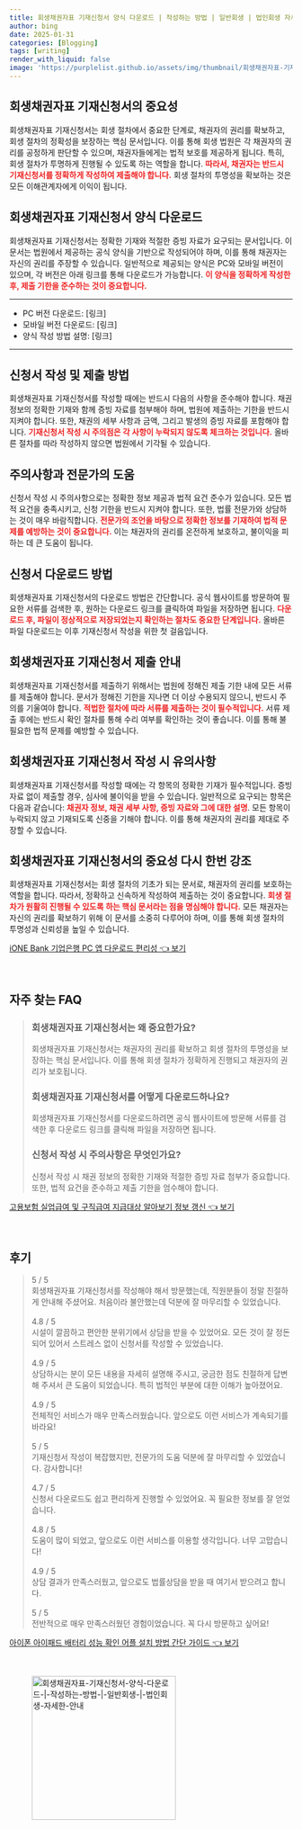 ```yaml
---
title: 회생채권자표 기재신청서 양식 다운로드 | 작성하는 방법 | 일반회생 | 법인회생 자세한 안내
author: bing
date: 2025-01-31
categories: [Blogging]
tags: [writing]
render_with_liquid: false
image: 'https://purplelist.github.io/assets/img/thumbnail/회생채권자표-기재신청서-양식-다운로드-|-작성하는-방법-|-일반회생-|-법인회생-자세한-안내.webp'
---
```



<h2 id='회생채권자표_기재신청서의_중요성'>회생채권자표 기재신청서의 중요성</h2>

<p>회생채권자표 기재신청서는 회생 절차에서 중요한 단계로, 채권자의 권리를 확보하고, 회생 절차의 정확성을 보장하는 핵심 문서입니다. 이를 통해 회생 법원은 각 채권자의 권리를 공정하게 판단할 수 있으며, 채권자들에게는 법적 보호를 제공하게 됩니다. 특히, 회생 절차가 투명하게 진행될 수 있도록 하는 역할을 합니다. <b><span style="color: #ee2323;">따라서, 채권자는 반드시 기재신청서를 정확하게 작성하여 제출해야 합니다.</span></b> 회생 절차의 투명성을 확보하는 것은 모든 이해관계자에게 이익이 됩니다.</p>

<h2 id='회생채권자표_기재신청서_양식_다운로드'>회생채권자표 기재신청서 양식 다운로드</h2>

<p>회생채권자표 기재신청서는 정확한 기재와 적절한 증빙 자료가 요구되는 문서입니다. 이 문서는 법원에서 제공하는 공식 양식을 기반으로 작성되어야 하며, 이를 통해 채권자는 자신의 권리를 주장할 수 있습니다. 일반적으로 제공되는 양식은 PC와 모바일 버전이 있으며, 각 버전은 아래 링크를 통해 다운로드가 가능합니다. <b><span style="color: #ee2323;">이 양식을 정확하게 작성한 후, 제출 기한을 준수하는 것이 중요합니다.</span></b></p>

<hr />

<ul>
    <li>PC 버전 다운로드: [링크]</li>
    <li>모바일 버전 다운로드: [링크]</li>
    <li>양식 작성 방법 설명: [링크]</li>
</ul>

<hr />

<h2 id='신청서_작성_및_제출_방법'>신청서 작성 및 제출 방법</h2>

<p>회생채권자표 기재신청서를 작성할 때에는 반드시 다음의 사항을 준수해야 합니다. 채권 정보의 정확한 기재와 함께 증빙 자료를 첨부해야 하며, 법원에 제출하는 기한을 반드시 지켜야 합니다. 또한, 채권의 세부 사항과 금액, 그리고 발생의 증빙 자료를 포함해야 합니다. <b><span style="color: #ee2323;">기재신청서 작성 시 주의점은 각 사항이 누락되지 않도록 체크하는 것입니다.</span></b> 올바른 절차를 따라 작성하지 않으면 법원에서 기각될 수 있습니다.</p>

<h2 id='주의사항과_전문가의_도움'>주의사항과 전문가의 도움</h2>

<p>신청서 작성 시 주의사항으로는 정확한 정보 제공과 법적 요건 준수가 있습니다. 모든 법적 요건을 충족시키고, 신청 기한을 반드시 지켜야 합니다. 또한, 법률 전문가와 상담하는 것이 매우 바람직합니다. <b><span style="color: #ee2323;">전문가의 조언을 바탕으로 정확한 정보를 기재하여 법적 문제를 예방하는 것이 중요합니다.</span></b> 이는 채권자의 권리를 온전하게 보호하고, 불이익을 피하는 데 큰 도움이 됩니다.</p>

<h2 id='신청서_다운로드_방법'>신청서 다운로드 방법</h2>

<p>회생채권자표 기재신청서의 다운로드 방법은 간단합니다. 공식 웹사이트를 방문하여 필요한 서류를 검색한 후, 원하는 다운로드 링크를 클릭하여 파일을 저장하면 됩니다. <b><span style="color: #ee2323;">다운로드 후, 파일이 정상적으로 저장되었는지 확인하는 절차도 중요한 단계입니다.</span></b> 올바른 파일 다운로드는 이후 기재신청서 작성을 위한 첫 걸음입니다.</p>

<h2 id='회생채권자표_기재신청서_제출_안내'>회생채권자표 기재신청서 제출 안내</h2>

<p>회생채권자표 기재신청서를 제출하기 위해서는 법원에 정해진 제출 기한 내에 모든 서류를 제출해야 합니다. 문서가 정해진 기한을 지나면 더 이상 수용되지 않으니, 반드시 주의를 기울여야 합니다. <b><span style="color: #ee2323;">적법한 절차에 따라 서류를 제출하는 것이 필수적입니다.</span></b> 서류 제출 후에는 반드시 확인 절차를 통해 수리 여부를 확인하는 것이 좋습니다. 이를 통해 불필요한 법적 문제를 예방할 수 있습니다.</p>

<h2 id='회생채권자표_기재신청서_작성시_유의사항'>회생채권자표 기재신청서 작성 시 유의사항</h2>

<p>회생채권자표 기재신청서를 작성할 때에는 각 항목의 정확한 기재가 필수적입니다. 증빙 자료 없이 제출할 경우, 심사에 불이익을 받을 수 있습니다. 일반적으로 요구되는 항목은 다음과 같습니다: <b><span style="color: #ee2323;">채권자 정보, 채권 세부 사항, 증빙 자료와 그에 대한 설명</span></b>. 모든 항목이 누락되지 않고 기재되도록 신중을 기해야 합니다. 이를 통해 채권자의 권리를 제대로 주장할 수 있습니다.</p>

<h2 id='회생채권자표_기재신청서의_중요성_다시_한번_강조'>회생채권자표 기재신청서의 중요성 다시 한번 강조</h2>

<p>회생채권자표 기재신청서는 회생 절차의 기초가 되는 문서로, 채권자의 권리를 보호하는 역할을 합니다. 따라서, 정확하고 신속하게 작성하여 제출하는 것이 중요합니다. <b><span style="color: #ee2323;">회생 절차가 원활히 진행될 수 있도록 하는 핵심 문서라는 점을 명심해야 합니다.</span></b> 모든 채권자는 자신의 권리를 확보하기 위해 이 문서를 소중히 다루어야 하며, 이를 통해 회생 절차의 투명성과 신뢰성을 높일 수 있습니다.</p>


<p><a class="click-button" title="iONE Bank 기업은행 PC 앱 다운로드 편리성" href="https://purplelist.github.io/posts/iONE-Bank-%EA%B8%B0%EC%97%85%EC%9D%80%ED%96%89-PC-%EC%95%B1-%EB%8B%A4%EC%9A%B4%EB%A1%9C%EB%93%9C-%ED%8E%B8%EB%A6%AC%EC%84%B1/" rel="dofollow">iONE Bank 기업은행 PC 앱 다운로드 편리성 👈 보기</a></p><br>
<h2 id='자주_찾는_FAQ'>자주 찾는 FAQ</h2>
<div itemscope="" itemtype="https://schema.org/FAQPage"> 
<blockquote> 
<div itemscope="" itemprop="mainEntity" itemtype="https://schema.org/Question"> 
<h3 itemprop="name">회생채권자표 기재신청서는 왜 중요한가요?</h3> 
<div itemscope="" itemprop="acceptedAnswer" itemtype="https://schema.org/Answer"> 
<span itemprop="text"> 
<p>회생채권자표 기재신청서는 채권자의 권리를 확보하고 회생 절차의 투명성을 보장하는 핵심 문서입니다. 이를 통해 회생 절차가 정확하게 진행되고 채권자의 권리가 보호됩니다.</p> 
</span> 
</div> 
</div> 

<div itemscope="" itemprop="mainEntity" itemtype="https://schema.org/Question"> 
<h3 itemprop="name">회생채권자표 기재신청서를 어떻게 다운로드하나요?</h3> 
<div itemscope="" itemprop="acceptedAnswer" itemtype="https://schema.org/Answer"> 
<span itemprop="text"> 
<p>회생채권자표 기재신청서를 다운로드하려면 공식 웹사이트에 방문해 서류를 검색한 후 다운로드 링크를 클릭해 파일을 저장하면 됩니다.</p> 
</span> 
</div> 
</div> 

<div itemscope="" itemprop="mainEntity" itemtype="https://schema.org/Question"> 
<h3 itemprop="name">신청서 작성 시 주의사항은 무엇인가요?</h3> 
<div itemscope="" itemprop="acceptedAnswer" itemtype="https://schema.org/Answer"> 
<span itemprop="text"> 
<p>신청서 작성 시 채권 정보의 정확한 기재와 적절한 증빙 자료 첨부가 중요합니다. 또한, 법적 요건을 준수하고 제출 기한을 엄수해야 합니다.</p> 
</span> 
</div> 
</div> 
</blockquote> 
</div>
<p><a class="click-button" title="고용보험 실업급여 및 구직급여 지급대상 알아보기 정보 갱신" href="https://purplelist.github.io/posts/%EA%B3%A0%EC%9A%A9%EB%B3%B4%ED%97%98-%EC%8B%A4%EC%97%85%EA%B8%89%EC%97%AC-%EB%B0%8F-%EA%B5%AC%EC%A7%81%EA%B8%89%EC%97%AC-%EC%A7%80%EA%B8%89%EB%8C%80%EC%83%81-%EC%95%8C%EC%95%84%EB%B3%B4%EA%B8%B0-%EC%A0%95%EB%B3%B4-%EA%B0%B1%EC%8B%A0/" rel="dofollow">고용보험 실업급여 및 구직급여 지급대상 알아보기 정보 갱신 👈 보기</a></p><br>
<h2 id='후기'>후기</h2>
<div itemscope itemtype="https://schema.org/Product">
  <blockquote>
  <div itemprop="review" itemscope itemtype="https://schema.org/Review">
      <div itemprop="reviewRating" itemscope itemtype="https://schema.org/Rating"> <span itemprop="ratingValue">5</span> / <span itemprop="bestRating">5</span> </div>
      <span itemprop="reviewBody">회생채권자표 기재신청서를 작성해야 해서 방문했는데, 직원분들이 정말 친절하게 안내해 주셨어요. 처음이라 불안했는데 덕분에 잘 마무리할 수 있었습니다.</span>
  </div>
  <br>
  <div itemprop="review" itemscope itemtype="https://schema.org/Review">
      <div itemprop="reviewRating" itemscope itemtype="https://schema.org/Rating"> <span itemprop="ratingValue">4.8</span> / <span itemprop="bestRating">5</span> </div>
      <span itemprop="reviewBody">시설이 깔끔하고 편안한 분위기에서 상담을 받을 수 있었어요. 모든 것이 잘 정돈되어 있어서 스트레스 없이 신청서를 작성할 수 있었습니다.</span>
  </div>
  <br>
  <div itemprop="review" itemscope itemtype="https://schema.org/Review">
      <div itemprop="reviewRating" itemscope itemtype="https://schema.org/Rating"> <span itemprop="ratingValue">4.9</span> / <span itemprop="bestRating">5</span> </div>
      <span itemprop="reviewBody">상담하시는 분이 모든 내용을 자세히 설명해 주시고, 궁금한 점도 친절하게 답변해 주셔서 큰 도움이 되었습니다. 특히 법적인 부분에 대한 이해가 높아졌어요.</span>
  </div>
  <br>
  <div itemprop="review" itemscope itemtype="https://schema.org/Review">
      <div itemprop="reviewRating" itemscope itemtype="https://schema.org/Rating"> <span itemprop="ratingValue">4.9</span> / <span itemprop="bestRating">5</span> </div>
      <span itemprop="reviewBody">전체적인 서비스가 매우 만족스러웠습니다. 앞으로도 이런 서비스가 계속되기를 바라요!</span>
  </div>
  <br>
  <div itemprop="review" itemscope itemtype="https://schema.org/Review">
      <div itemprop="reviewRating" itemscope itemtype="https://schema.org/Rating"> <span itemprop="ratingValue">5</span> / <span itemprop="bestRating">5</span> </div>
      <span itemprop="reviewBody">기재신청서 작성이 복잡했지만, 전문가의 도움 덕분에 잘 마무리할 수 있었습니다. 감사합니다!</span>
  </div>
  <br>
  <div itemprop="review" itemscope itemtype="https://schema.org/Review">
      <div itemprop="reviewRating" itemscope itemtype="https://schema.org/Rating"> <span itemprop="ratingValue">4.7</span> / <span itemprop="bestRating">5</span> </div>
      <span itemprop="reviewBody">신청서 다운로드도 쉽고 편리하게 진행할 수 있었어요. 꼭 필요한 정보를 잘 얻었습니다.</span>
  </div>
  <br>
  <div itemprop="review" itemscope itemtype="https://schema.org/Review">
      <div itemprop="reviewRating" itemscope itemtype="https://schema.org/Rating"> <span itemprop="ratingValue">4.8</span> / <span itemprop="bestRating">5</span> </div>
      <span itemprop="reviewBody">도움이 많이 되었고, 앞으로도 이런 서비스를 이용할 생각입니다. 너무 고맙습니다!</span>
  </div>
  <br>
  <div itemprop="review" itemscope itemtype="https://schema.org/Review">
      <div itemprop="reviewRating" itemscope itemtype="https://schema.org/Rating"> <span itemprop="ratingValue">4.9</span> / <span itemprop="bestRating">5</span> </div>
      <span itemprop="reviewBody">상담 결과가 만족스러웠고, 앞으로도 법률상담을 받을 때 여기서 받으려고 합니다.</span>
  </div>
  <br>
  <div itemprop="review" itemscope itemtype="https://schema.org/Review">
      <div itemprop="reviewRating" itemscope itemtype="https://schema.org/Rating"> <span itemprop="ratingValue">5</span> / <span itemprop="bestRating">5</span> </div>
      <span itemprop="reviewBody">전반적으로 매우 만족스러웠던 경험이었습니다. 꼭 다시 방문하고 싶어요!</span>
  </div>
  </blockquote>
</div>
<p><a class="click-button" title="아이폰 아이패드 배터리 성능 확인 어플 설치 방법 간단 가이드" href="https://purplelist.github.io/posts/%EC%95%84%EC%9D%B4%ED%8F%B0-%EC%95%84%EC%9D%B4%ED%8C%A8%EB%93%9C-%EB%B0%B0%ED%84%B0%EB%A6%AC-%EC%84%B1%EB%8A%A5-%ED%99%95%EC%9D%B8-%EC%96%B4%ED%94%8C-%EC%84%A4%EC%B9%98-%EB%B0%A9%EB%B2%95-%EA%B0%84%EB%8B%A8-%EA%B0%80%EC%9D%B4%EB%93%9C/" rel="dofollow">아이폰 아이패드 배터리 성능 확인 어플 설치 방법 간단 가이드 👈 보기</a></p><br>
<figure class="image"><img src="https://purplelist.github.io/assets/img/thumbnail/회생채권자표-기재신청서-양식-다운로드-|-작성하는-방법-|-일반회생-|-법인회생-자세한-안내.webp" alt="회생채권자표-기재신청서-양식-다운로드-|-작성하는-방법-|-일반회생-|-법인회생-자세한-안내" width="256" height="256"></figure>